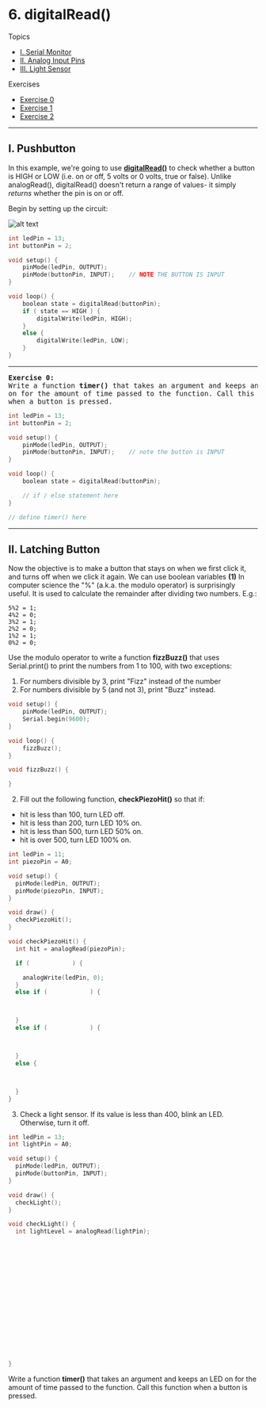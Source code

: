# 6. digitalRead()

Topics
* [I. Serial Monitor](#i-serial-monitor)
* [II. Analog Input Pins](#ii-analog-input-pins)
* [III. Light Sensor](#iii-light-sensor)

Exercises
* [Exercise 0](#ex0)
* [Exercise 1](#ex1)
* [Exercise 2](#ex2)

---

## I. Pushbutton
In this example, we're going to use [**digitalRead()**](https://www.arduino.cc/en/Reference/DigitalRead) to check whether a button is HIGH or LOW (i.e. on or off, 5 volts or 0 volts, true or false). Unlike analogRead(), digitalRead() doesn't return a range of values- it simply *returns* whether the pin is on or off.

Begin by setting up the circuit:

![alt text](images/pushb.png)


```c++
int ledPin = 13;
int buttonPin = 2;

void setup() {
    pinMode(ledPin, OUTPUT);
    pinMode(buttonPin, INPUT);    // NOTE THE BUTTON IS INPUT
}

void loop() {
    boolean state = digitalRead(buttonPin);
    if ( state == HIGH ) {
        digitalWrite(ledPin, HIGH);
    }
    else {
        digitalWrite(ledPin, LOW);
    }
}
```

---

<a name="ex0"></a>
<pre>
<b>Exercise 0:</b>
Write a function <b>timer()</b> that takes an argument and keeps an LED
on for the amount of time passed to the function. Call this function
when a button is pressed.
</pre>

```c++
int ledPin = 13;
int buttonPin = 2;

void setup() {
    pinMode(ledPin, OUTPUT);
    pinMode(buttonPin, INPUT);    // note the button is INPUT
}

void loop() {
    boolean state = digitalRead(buttonPin);

    // if / else statement here
}

// define timer() here
```

---

## II. Latching Button

Now the objective is to make a button that stays on when we first click it, and turns off when we click it again. We can use boolean variables 
**(1)** In computer science the "%" (a.k.a. the modulo operator) is surprisingly useful. It is used to calculate the remainder after dividing two numbers. E.g.:

    5%2 = 1;
    4%2 = 0;
    3%2 = 1;
    2%2 = 0;
    1%2 = 1;
    0%2 = 0;

Use the modulo operator to write a function **fizzBuzz()** that uses Serial.print() to print the numbers from 1 to 100, with two exceptions:

1. For numbers divisible by 3, print "Fizz" instead of the number
2. For numbers divisible by 5 (and not 3), print "Buzz" instead.

```c++
void setup() {
    pinMode(ledPin, OUTPUT);
    Serial.begin(9600);
}

void loop() {
    fizzBuzz();
}

void fizzBuzz() {

}
```



2) Fill out the following function, **checkPiezoHit()** so that if:
* hit is less than 100, turn LED off.
* hit is less than 200, turn LED 10% on.
* hit is less than 500, turn LED 50% on.
* hit is over 500, turn LED 100% on.

```c++
int ledPin = 11;
int piezoPin = A0;

void setup() {
  pinMode(ledPin, OUTPUT);
  pinMode(piezoPin, INPUT);
}

void draw() {
  checkPiezoHit();
}

void checkPiezoHit() {
  int hit = analogRead(piezoPin);

  if (            ) {

    analogWrite(ledPin, 0);
  }
  else if (            ) {



  }
  else if (            ) {



  }
  else {



  }
}
```

3) Check a light sensor. If its value is less than 400, blink an LED. Otherwise, turn it off.

```c++
int ledPin = 13;
int lightPin = A0;

void setup() {
  pinMode(ledPin, OUTPUT);
  pinMode(buttonPin, INPUT);
}

void draw() {
  checkLight();
}

void checkLight() {
  int lightLevel = analogRead(lightPin);


















}
```

Write a function **timer()** that takes an argument and keeps an LED on for the amount of time passed to the function. Call this function when a button is pressed.
